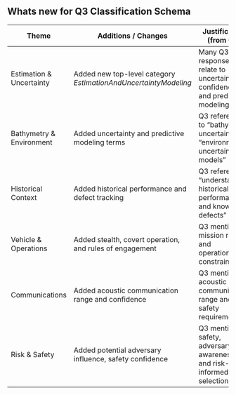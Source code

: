 ## Whats new for Q3 Classification Schema
| **Theme**                  | **Additions / Changes**                                         | **Justification (from Q3)**                                                    |
|----------------------------| --------------------------------------------------------------- | ------------------------------------------------------------------------------ |
| Estimation & Uncertainty | Added new top-level category *EstimationAndUncertaintyModeling* | Many Q3 responses relate to uncertainty, confidence, and predictive modeling   |
| Bathymetry & Environment | Added uncertainty and predictive modeling terms                 | Q3 references to “bathymetric uncertainty”, “environmental uncertainty models” |
| Historical Context       | Added historical performance and defect tracking                | Q3 references “understanding historical performance and known defects”         |
| Vehicle & Operations       | Added stealth, covert operation, and rules of engagement        | Q3 mentions mission rules and operational constraints                          |
| Communications             | Added acoustic communication range and confidence               | Q3 mentions acoustic communication range and safety requirements               |
| Risk & Safety              | Added potential adversary influence, safety confidence          | Q3 mentions safety, adversary awareness, and risk-informed route selection     |
